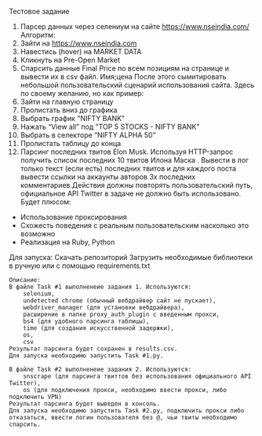Тестовое задание
1. Парсер данных через селениум на сайте https://www.nseindia.com/
Алгоритм:
1. Зайти на https://www.nseindia.com
2. Навестись (hover) на MARKET DATA
3. Кликнуть на Pre-Open Market
4. Спарсить данные Final Price по всем позициям на странице и вывести их в
csv файл. Имя;цена
После этого сымитировать небольшой пользовательский сценарий
использования сайта. Здесь по своему желанию, но как пример:
1. Зайти на главную страницу
2. Пролистать вниз до графика
3. Выбрать график "NIFTY BANK"
4. Нажать “View all” под "TOP 5 STOCKS - NIFTY BANK"
5. Выбрать в селекторе “NIFTY ALPHA 50”
6. Пролистать таблицу до конца
2. Парсинг последних твитов Elon Musk.
Используя HTTP-запрос получить список последних 10 твитов Илона Маска .
Вывести в лог только текст (если есть) последних твитов и для каждого поста
вывести ссылки на аккаунты авторов 3х последних комментариев.Действия
должны повторять пользовательский путь, официальное API Twitter в задаче
не должно быть использовано.
Будет плюсом:
- Использование проксирования
- Схожесть поведения с реальным пользовательским насколько это возможно
- Реализация на Ruby, Python

Для запуска:
    Скачать репозиторий
    Загрузить необходимые библиотеки в ручную или с помощью requirements.txt

    Описание:
    В файле Task #1 выполненеие задания 1. Используются: 
        selenium,
        undetected chrome (обычный вебдрайвер сайт не пускает),
        webdriver_manager (для установки вебдрайвера),
        расширение в папке proxy_auth_plugin с введенным прокси,
        bs4 (для удобного парсинга таблицы),
        time (для создания искусственной задержки),
        os,
        csv
    Результат парсинга будет сохранен в results.csv. 
    Для запуска необходимо запустить Task #1.py.

    В файле Task #2 выполненеие задания 2. Используются:
        snscrape (для парсинга твиттов без использования официального API Twitter),
        os (для подключения прокси, необходимо ввести прокси, либо подключить VPN)
    Результат парсинга будет выведен в консоль. 
    Для запуска необходимо запустить Task #2.py, подключить прокси либо отказаться, ввести логин пользователя без @, чьи твиты необходимо спарсить.
